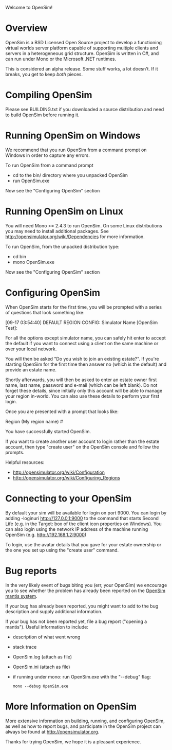 Welcome to OpenSim!

# Overview

OpenSim is a BSD Licensed Open Source project to develop a functioning
virtual worlds server platform capable of supporting multiple clients
and servers in a heterogeneous grid structure. OpenSim is written in
C#, and can run under Mono or the Microsoft .NET runtimes.

This is considered an alpha release.  Some stuff works, a lot doesn't.
If it breaks, you get to keep *both* pieces.

# Compiling OpenSim

Please see BUILDING.txt if you downloaded a source distribution and 
need to build OpenSim before running it.

# Running OpenSim on Windows

We recommend that you run OpenSim from a command prompt on Windows in order
to capture any errors.

To run OpenSim from a command prompt

 * cd to the bin/ directory where you unpacked OpenSim
 * run OpenSim.exe

Now see the "Configuring OpenSim" section

# Running OpenSim on Linux

You will need Mono >= 2.4.3 to run OpenSim.  On some Linux distributions you
may need to install additional packages.  See http://opensimulator.org/wiki/Dependencies
for more information.

To run OpenSim, from the unpacked distribution type:

 * cd bin
 * mono OpenSim.exe

Now see the "Configuring OpenSim" section

# Configuring OpenSim

When OpenSim starts for the first time, you will be prompted with a
series of questions that look something like:

[09-17 03:54:40] DEFAULT REGION CONFIG: Simulator Name [OpenSim Test]:

For all the options except simulator name, you can safely hit enter to accept
the default if you want to connect using a client on the same machine or over
your local network.

You will then be asked "Do you wish to join an existing estate?".  If you're
starting OpenSim for the first time then answer no (which is the default) and
provide an estate name.

Shortly afterwards, you will then be asked to enter an estate owner first name,
last name, password and e-mail (which can be left blank).  Do not forget these
details, since initially only this account will be able to manage your region
in-world.  You can also use these details to perform your first login.

Once you are presented with a prompt that looks like:

  Region (My region name) #

You have successfully started OpenSim.

If you want to create another user account to login rather than the estate
account, then type "create user" on the OpenSim console and follow the prompts.

Helpful resources:
 * http://opensimulator.org/wiki/Configuration
 * http://opensimulator.org/wiki/Configuring_Regions

# Connecting to your OpenSim

By default your sim will be available for login on port 9000.  You can login by
adding -loginuri http://127.0.0.1:9000 to the command that starts Second Life
(e.g. in the Target: box of the client icon properties on Windows).  You can
also login using the network IP address of the machine running OpenSim (e.g.
http://192.168.1.2:9000)

To login, use the avatar details that you gave for your estate ownership or the
one you set up using the "create user" command.

# Bug reports

In the very likely event of bugs biting you (err, your OpenSim) we
encourage you to see whether the problem has already been reported on
the [OpenSim mantis system](http://opensimulator.org/mantis/main_page.php).

If your bug has already been reported, you might want to add to the
bug description and supply additional information.

If your bug has not been reported yet, file a bug report ("opening a
mantis"). Useful information to include:
 * description of what went wrong
 * stack trace
 * OpenSim.log (attach as file)
 * OpenSim.ini (attach as file)
 * if running under mono: run OpenSim.exe with the "--debug" flag:

       mono --debug OpenSim.exe

# More Information on OpenSim

More extensive information on building, running, and configuring
OpenSim, as well as how to report bugs, and participate in the OpenSim
project can always be found at http://opensimulator.org.

Thanks for trying OpenSim, we hope it is a pleasant experience.

